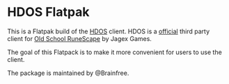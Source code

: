 # HDOS Flatpak

This is a Flatpak build of the [HDOS](https://hdos.dev/) client.
HDOS is a [official](https://secure.runescape.com/m=news/third-party-clients-update?oldschool=1) third party client
for [Old School RuneScape](https://oldschool.runescape.com/) by Jagex Games.

The goal of this Flatpack is to make it more convenient for users to use the client.

The package is maintained by @Brainfree.
